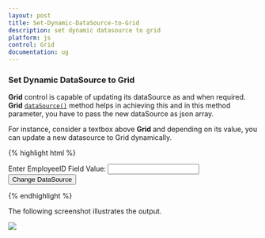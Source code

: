 ```yaml
---
layout: post
title: Set-Dynamic-DataSource-to-Grid
description: set dynamic datasource to grid
platform: js
control: Grid
documentation: ug
---
```


### Set Dynamic DataSource to Grid

**Grid** control is capable of updating its dataSource as and when required. **Grid**  [`dataSource()`](/js/api/ejgrid#methods:datasource "dataSource()") method helps in achieving this and in this method parameter, you have to pass the new dataSource as json array.

For instance, consider a textbox above **Grid** and depending on its value, you can update a new datasource to Grid dynamically.

{% highlight html %}


Enter EmployeeID Field Value:
<input type="text" id="colValue" />
<input type="button" id="customButton" value="Change DataSource">

<div id="Grid"></div>

<script type="text/javascript">
    $(function () {

           // the datasource "window.gridData" is referred from jsondata.min.js
           $("#Grid").ejGrid({
               dataSource: window.gridData,
               allowPaging: true,
               allowSorting: true,
               columns: [
                       { field: "OrderID", headerText: "Order ID", width: 75 , textAlign: ej.TextAlign.Right },
                       { field: "CustomerID", headerText: "Customer ID", width: 80 },
                       { field: "EmployeeID", headerText: "Employee ID", width: 75, textAlign: ej.TextAlign.Right },
                       { field: "Freight", width: 75, format: "{0:C}", textAlign: ej.TextAlign.Right },
                       { field: "OrderDate", headerText: "Order Date", width: 80, format: "{0:MM/dd/yyyy}", textAlign: ej.TextAlign.Right },
                       { field: "ShipCity", headerText: "Ship City", width: 110 }
               ]
           });

          $("#customButton").ejButton({
            size: "Normal", click: function (args) {//updating dataSource in an external button click event
                var obj = $("#Grid").ejGrid("instance");
                var value = $("#colValue").val();
                //Add custom paramter to the server
                var query = new ej.Query().where("EmployeeID",ej.FilterOperators.equal, value);

                //Creating ejDataManager with UrlAdaptor

                var dm = ej.DataManager(window.gridData);

                var data = dm.executeLocal(query);
                    //Assign the result to the grid dataSource using "dataSource" method.
                    obj.dataSource(data)

            }
        })

       });

</script>


{% endhighlight %}



The following screenshot illustrates the output.

![]("/js/Grid/How-to/Set-Dynamic-DataSource-to-Grid_images/Set-Dynamic-DataSource-to-Grid_img1.png")

